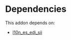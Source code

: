 # Dependencies

This addon depends on:

- [l10n_es_edi_sii](https://github.com/bringout/oca-ocb-l10n_europe/tree/dc4fd57ffd5b71278a780f2d078ae6040ffd0404/odoo-bringout-oca-ocb-l10n_es_edi_sii)
